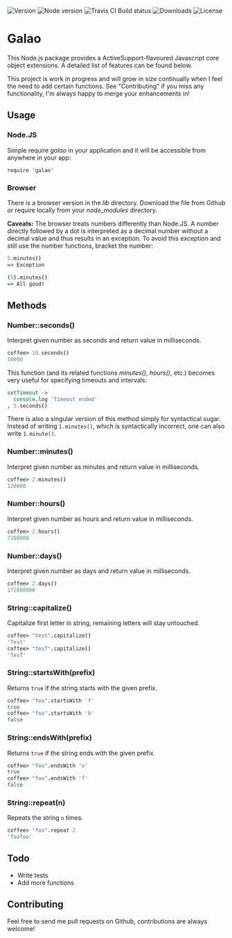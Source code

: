![Version](https://img.shields.io/npm/v/galao.svg)
![Node version](https://img.shields.io/node/v/galao.svg)
![Travis CI Build status](https://img.shields.io/travis/lawitschka/galao.svg)
![Downloads](https://img.shields.io/npm/dm/galao.svg)
![License](https://img.shields.io/npm/l/galao.svg)

# Galao

This Node.js package provides a ActiveSupport-flavoured Javascript core object
extensions. A detailed list of features can be found below.

This project is work in progress and will grow in size continually when I feel
the need to add certain functions. See "Contributing" if you miss any
functionality, I'm always happy to merge your enhancements in!


## Usage

### Node.JS

Simple require _galao_ in your application and it will be accessible from
anywhere in your app:

```
require 'galao'
```

### Browser

There is a browser version in the _lib_ directory. Download the file from Github
or require locally from your _node_modules_ directory.

**Caveats:** The browser treats numbers differently than Node.JS. A number
directly followed by a dot is interpreted as a decimal number without a decimal
value and thus results in an exception. To avoid this exception and still use
the number functions, bracket the number:

```coffeescript
5.minutes()
=> Exception

(5).minutes()
=> All good!
```


## Methods

### Number::seconds()

Interpret given number as seconds and return value in milliseconds.

```coffeescript
coffee> 10.seconds()
10000
```

This function (and its related functions _minutes()_, _hours()_, etc.) becomes
very useful for specifying timeouts and intervals:

```coffeescript
setTimeout ->
  console.log 'Timeout ended'
, 5.seconds()
```

There is also a singular version of this method simply for syntactical sugar.
Instead of writing `1.minutes()`, which is syntactically incorrect, one can also
write `1.minute()`.

### Number::minutes()

Interpret given number as minutes and return value in milliseconds.

```coffeescript
coffee> 2.minutes()
120000
```

### Number::hours()

Interpret given number as hours and return value in milliseconds.

```coffeescript
coffee> 2.hours()
7200000
```

### Number::days()

Interpret given number as days and return value in milliseconds.

```coffeescript
coffee> 2.days()
172800000
```

### String::capitalize()

Capitalize first letter in string, remaining letters will stay untouched.

```coffeescript
coffee> "test".capitalize()
'Test'
coffee> "tesT".capitalize()
'TesT'
```

### String::startsWith(prefix)

Returns `true` if the string starts with the given prefix.

```coffeescript
coffee> "foo".startsWith 'f'
true
coffee> "foo".startsWith 'b'
false
```

### String::endsWith(prefix)

Returns `true` if the string ends with the given prefix.

```coffeescript
coffee> "foo".endsWith 'o'
true
coffee> "foo".endsWith 'f'
false
```

### String::repeat(n)

Repeats the string `n` times.

```coffeescript
coffee> "foo".repeat 2
'foofoo'
```

## Todo

* Write tests
* Add more functions

## Contributing

Feel free to send me pull requests on Github, contributions are always welcome!
